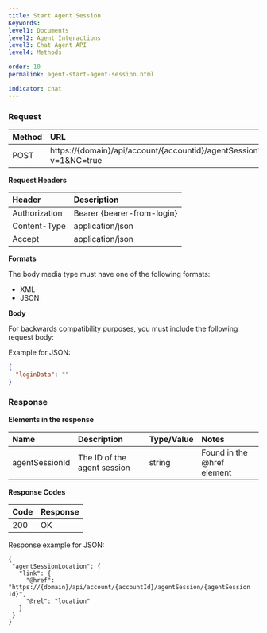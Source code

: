 ```yaml
---
title: Start Agent Session
Keywords:
level1: Documents
level2: Agent Interactions
level3: Chat Agent API
level4: Methods

order: 10
permalink: agent-start-agent-session.html

indicator: chat
---
```


### Request

| Method | URL |
| :---- | :----- |
| POST | https://{domain}/api/account/{accountid}/agentSession?v=1&NC=true |

**Request Headers**

| Header | Description |
| :--- | :--- |
| Authorization| Bearer {bearer-from-login} |
| Content-Type | application/json |
| Accept | application/json |

**Formats**

The body media type must have one of the following formats:

- XML
- JSON

**Body**

For backwards compatibility purposes, you must include the following request body:

Example for JSON:

```json
{
  "loginData": ""
}
```

### Response

**Elements in the response**

| Name | Description | Type/Value | Notes |
| :---- | :----- | :---- | :--- |
| agentSessionId | The ID of the agent session | string | Found in the @href element|

**Response Codes**

| Code | Response |
| :--- | :--- |
| 200 | OK |

Response example for JSON:

    {
     "agentSessionLocation": {
       "link": {
         "@href": "https://{domain}/api/account/{accountId}/agentSession/{agentSession Id}",
         "@rel": "location"
       }
     }
    }  
